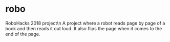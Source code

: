 # robo
RoboHacks 2018 project\n
A project where a robot reads page by page of a book and then reads it out loud. It also flips the page when it comes to the end of the page.
